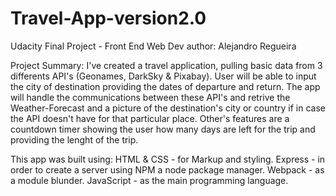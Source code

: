 # Travel-App-version2.0
Udacity Final Project - Front End Web Dev
author: Alejandro Regueira

Project Summary:
I've created a travel application, pulling basic data from 3 differents API's (Geonames, DarkSky & Pixabay). User will be able to input the city of destination providing the dates of departure and return. The app will handle the communications between these API's and retrive the Weather-Forecast and a picture of the destination's city or  country if in case the API doesn't have for that particular place. Other's features are a countdown timer showing the user how many days are left for the trip and providing the lenght of the trip.

This app was built using:
HTML & CSS - for Markup and styling.
Express - in order to create a server using NPM a node package manager. 
Webpack - as a module blunder.
JavaScript - as the main programming language.




